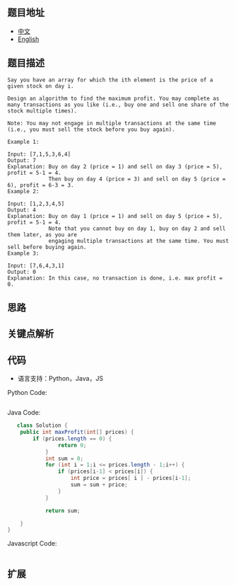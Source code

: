 ## 题目地址
- [中文](https://leetcode-cn.com/problems/best-time-to-buy-and-sell-stock-ii/)
- [English](https://leetcode.com/problems/best-time-to-buy-and-sell-stock-ii/)


## 题目描述

```
Say you have an array for which the ith element is the price of a given stock on day i.

Design an algorithm to find the maximum profit. You may complete as many transactions as you like (i.e., buy one and sell one share of the stock multiple times).

Note: You may not engage in multiple transactions at the same time (i.e., you must sell the stock before you buy again).

Example 1:

Input: [7,1,5,3,6,4]
Output: 7
Explanation: Buy on day 2 (price = 1) and sell on day 3 (price = 5), profit = 5-1 = 4.
             Then buy on day 4 (price = 3) and sell on day 5 (price = 6), profit = 6-3 = 3.
Example 2:

Input: [1,2,3,4,5]
Output: 4
Explanation: Buy on day 1 (price = 1) and sell on day 5 (price = 5), profit = 5-1 = 4.
             Note that you cannot buy on day 1, buy on day 2 and sell them later, as you are
             engaging multiple transactions at the same time. You must sell before buying again.
Example 3:

Input: [7,6,4,3,1]
Output: 0
Explanation: In this case, no transaction is done, i.e. max profit = 0.
```

## 思路


## 关键点解析

## 代码
* 语言支持：Python，Java，JS

Python Code:
```python

```

Java Code:
```java
   class Solution {
    public int maxProfit(int[] prices) {
        if (prices.length == 0) {
                return 0;
            }
            int sum = 0;
            for (int i = 1;i <= prices.length - 1;i++) {
                if (prices[i-1] < prices[i]) {
                    int price = prices[ i ] - prices[i-1];
                    sum = sum + price;
                }
            }

            return sum;

    }
}
```

Javascript Code:
```js

```

## 扩展

